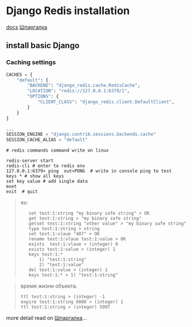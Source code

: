 # Django Redis installation

[docs](https://github.com/jazzband/django-redis)
[Шпаргалка](https://habr.com/ru/post/204354/)

## install basic Django

### Caching settings
```python
CACHES = {
    "default": {
        "BACKEND": "django_redis.cache.RedisCache",
        "LOCATION": "redis://127.0.0.1:6379/1",
        "OPTIONS": {
            "CLIENT_CLASS": "django_redis.client.DefaultClient",
        }
    }
}

...
SESSION_ENGINE = "django.contrib.sessions.backends.cache"
SESSION_CACHE_ALIAS = "default"
```

```shell
# redis commands command write on linux

redis-server start
redis-cli # enter to redis env
127.0.0.1:6379> ping  out>PONG  # write in console ping to test
keys * # show all keys
set key value # add single data
mset 
exit  # quit
````

> ex:
> ```
>    set test:1:string "my binary safe string" > OK
>    get test:1:string > "my binary safe string"
>    getset test:1:string "other value" > "my binary safe string"  
>    type test:1:string > string
>    set test:1:vlaue "487" > OK
>    rename test:1:vlaue test:1:value > OK
>    exists  test:1:vlaue > (integer) 0
>    exists test:1:value > (integer) 1
>    keys test:1:*                            
>        1) "test:1:string"                                             
>        2) "test:1:value" 
>    del test:1:value > (integer) 1
>    keys test:1:* > 1) "test:1:string" 
>````

> время жизни объекта.
> ```
>ttl test:1:string > (integer) -1
> expire test:1:string 6000 > (integer) 1
> ttl test:1:string > (integer) 5997
>```

more detail read on [Шпаргалка](https://habr.com/ru/post/204354/)...
